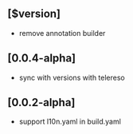 ## [$version]

* remove annotation builder

## [0.0.4-alpha]

* sync with versions with telereso

## [0.0.2-alpha] 

* support l10n.yaml in build.yaml

